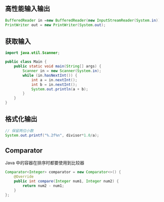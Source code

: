 ## 高性能输入输出
```java
BufferedReader in =new BufferedReader(new InputStreamReader(System.in));
PrintWriter out = new PrintWriter(System.out);
```

## 获取输入
```java
import java.util.Scanner;

public class Main {
    public static void main(String[] args) {
        Scanner in = new Scanner(System.in);
        while (in.hasNextInt()) {
            int a = in.nextInt();
            int b = in.nextInt();
            System.out.println(a + b);
        }
    }
}
```
## 格式化输出
```java
// 保留两位小数
System.out.printf("%.2f%n", divisor*1.0/a);
```

## Comparator
Java 中的容器在排序时都要使用到比较器
```java
Comparator<Integer> comparator = new Comparator<>() {
    @Override
    public int compare(Integer num1, Integer num2) {
        return num2 - num1;
    }
};
```
